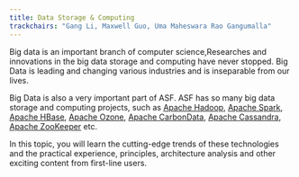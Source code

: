```yaml
---
title: Data Storage & Computing
trackchairs: "Gang Li, Maxwell Guo, Uma Maheswara Rao Gangumalla"
---
```


Big data is an important branch of computer science,Researches and innovations in the big data storage and computing have never stopped.
Big Data is leading and changing various industries and is inseparable from our lives. 

Big Data is also a very important part of ASF. ASF has so many big data storage and computing projects, such as [Apache Hadoop](https://hadoop.apache.org), [Apache Spark](https://spark.apache.org), [Apache HBase](https://hbase.apache.org), [Apache Ozone](https://ozone.apache.org), [Apache CarbonData](https://carbondata.apache.org), [Apache Cassandra](https://cassandra.apache.org), [Apache ZooKeeper](https://zookeeper.apache.org) etc. 

In this topic, you will learn the cutting-edge trends of these technologies and the practical experience, principles, architecture analysis and other exciting content from first-line users.

